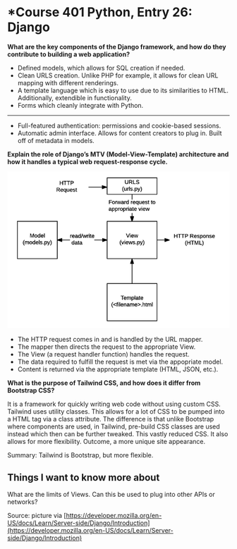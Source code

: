 # *Course 401 Python, Entry 26: Django

**What are the key components of the Django framework, and how do they contribute to building a web application?**

- Defined models, which allows for SQL creation if needed.
- Clean URLS creation. Unlike PHP for example, it allows for clean URL mapping with different renderings.
- A template language which is easy to use due to its similarities to HTML. Additionally, extendible in functionality.
- Forms which cleanly integrate with Python.

---

- Full-featured authentication: permissions and cookie-based sessions.
- Automatic admin interface. Allows for content creators to plug in. Built off of metadata in models.

**Explain the role of Django’s MTV (Model-View-Template) architecture and how it handles a typical web request-response cycle.**

![domainmodel](assets/domainmodel.png)

- The HTTP request comes in and is handled by the URL mapper.
- The mapper then directs the request to the appropriate View.
- The View (a request handler function) handles the request.
- The data required to fulfill the request is met via the appopriate model.
- Content is returned via the appropriate template (HTML, JSON, etc.).

**What is the purpose of Tailwind CSS, and how does it differ from Bootstrap CSS?**

It is a framework for quickly writing web code without using custom CSS. Tailwind uses utility classes. This allows for a lot of CSS to be pumped into a HTML tag via a class attribute. The difference is that unlike Bootstrap where components are used, in Tailwind, pre-build CSS classes are used instead which then can be further tweaked. This vastly reduced CSS. It also allows for more flexibility. Outcome, a more unique site appearance.

Summary: Tailwind is Bootstrap, but more flexible.

## Things I want to know more about

What are the limits of Views. Can this be used to plug into other APIs or networks?

Source: picture via [https://developer.mozilla.org/en-US/docs/Learn/Server-side/Django/Introduction](https://developer.mozilla.org/en-US/docs/Learn/Server-side/Django/Introduction)